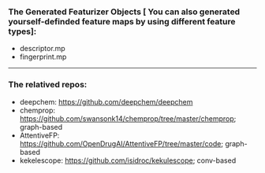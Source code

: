 
 
### The Generated Featurizer Objects [ You can also generated yourself-definded feature maps by using different feature types]:
 * descriptor.mp
 * fingerprint.mp
 
 
-----


### The relatived repos:

 * deepchem: https://github.com/deepchem/deepchem
 * chemprop: https://github.com/swansonk14/chemprop/tree/master/chemprop; graph-based
 * AttentiveFP: https://github.com/OpenDrugAI/AttentiveFP/tree/master/code; graph-based
 * kekelescope:  https://github.com/isidroc/kekulescope; conv-based
 
 
 
